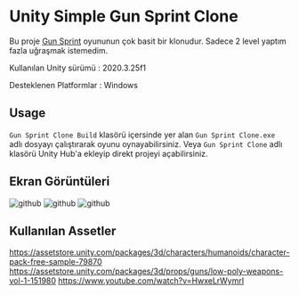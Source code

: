# Unity Simple Gun Sprint Clone
 Bu proje [Gun Sprint](https://play.google.com/store/apps/details?id=com.kayac.rungun) oyununun çok basit bir klonudur.
 Sadece 2 level yaptım fazla uğraşmak istemedim.

 Kullanılan Unity sürümü : 2020.3.25f1

 Desteklenen Platformlar : Windows
 ## Usage
 ```Gun Sprint Clone Build``` klasörü içersinde yer alan ```Gun Sprint Clone.exe``` adlı dosyayı çalıştırarak oyunu oynayabilirsiniz.
 Veya 
 ```Gun Sprint Clone``` adlı klasörü Unity Hub'a ekleyip direkt projeyi açabilirsiniz.
 ## Ekran  Görüntüleri
 ![github](Screenshots/ss1.jpg)
 ![github](Screenshots/ss2.jpg)
 ![github](Screenshots/ss3.jpg)
 ## Kullanılan Assetler
 https://assetstore.unity.com/packages/3d/characters/humanoids/character-pack-free-sample-79870
 https://assetstore.unity.com/packages/3d/props/guns/low-poly-weapons-vol-1-151980
 https://www.youtube.com/watch?v=HwxeLrWymrI